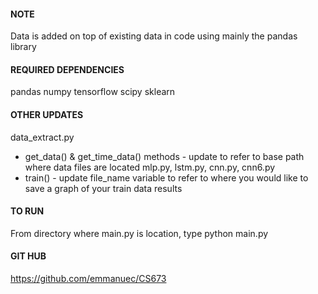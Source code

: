 #### NOTE ####
Data is added on top of existing data in code using mainly the pandas library


#### REQUIRED DEPENDENCIES ####
pandas
numpy
tensorflow
scipy
sklearn


#### OTHER UPDATES ####
data_extract.py
- get_data() & get_time_data() methods - update to refer to base path where data files are located
mlp.py, lstm.py, cnn.py, cnn6.py
- train() - update file_name variable to refer to where you would like to save a graph of your train data results


#### TO RUN ####
From directory where main.py is location, type
python main.py


#### GIT HUB ####
https://github.com/emmanuec/CS673